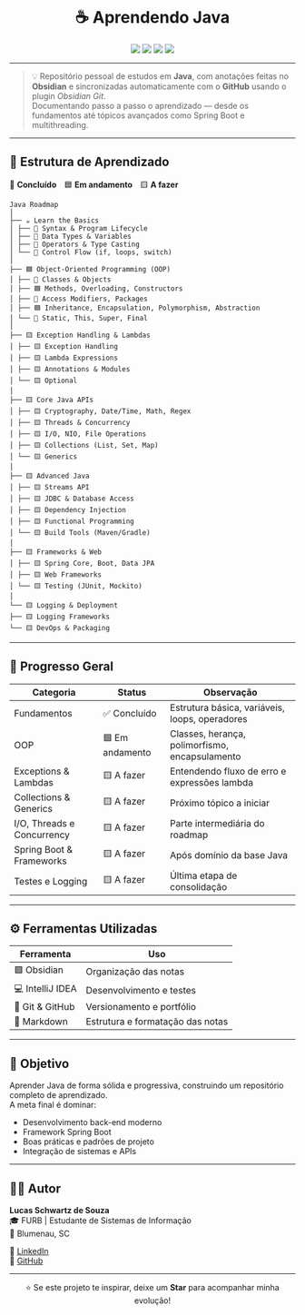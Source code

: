 <!--
  README.md - Lucas Schwartz de Souza
  Estudo de Java documentado no Obsidian e sincronizado via GitHub
-->

<h1 align="center">☕ Aprendendo Java</h1>

<p align="center">
  <img src="https://img.shields.io/badge/Language-Java-red?logo=openjdk&logoColor=white" />
  <img src="https://img.shields.io/badge/Notes-Obsidian-7C3AED?logo=obsidian&logoColor=white" />
  <img src="https://img.shields.io/badge/Status-Em%20Evolução-blue?logo=github" />
  <img src="https://img.shields.io/github/last-commit/SchwartzLucas/AprendendoJava?color=green&label=Ultimo%20Commit" />
</p>

---

> 💡 Repositório pessoal de estudos em **Java**, com anotações feitas no **Obsidian** e sincronizadas automaticamente com o **GitHub** usando o plugin *Obsidian Git*.  
> Documentando passo a passo o aprendizado — desde os fundamentos até tópicos avançados como Spring Boot e multithreading.

---

## 🧭 Estrutura de Aprendizado

🩶 **Concluído** 🟦 **Em andamento** 🟨 **A fazer**
```
Java Roadmap
│
├── ☕ Learn the Basics
│ ├── 🩶 Syntax & Program Lifecycle
│ ├── 🩶 Data Types & Variables
│ ├── 🩶 Operators & Type Casting
│ └── 🩶 Control Flow (if, loops, switch)
│
├── 🟦 Object-Oriented Programming (OOP)
│ ├── 🩶 Classes & Objects
│ ├── 🟦 Methods, Overloading, Constructors
│ ├── 🩶 Access Modifiers, Packages
│ ├── 🟦 Inheritance, Encapsulation, Polymorphism, Abstraction
│ └── 🩶 Static, This, Super, Final
│
├── 🟨 Exception Handling & Lambdas
│ ├── 🟨 Exception Handling
│ ├── 🟨 Lambda Expressions
│ ├── 🟨 Annotations & Modules
│ └── 🟨 Optional
│
├── 🟨 Core Java APIs
│ ├── 🟨 Cryptography, Date/Time, Math, Regex
│ ├── 🟨 Threads & Concurrency
│ ├── 🟨 I/O, NIO, File Operations
│ ├── 🟨 Collections (List, Set, Map)
│ └── 🟨 Generics
│
├── 🟨 Advanced Java
│ ├── 🟨 Streams API
│ ├── 🟨 JDBC & Database Access
│ ├── 🟨 Dependency Injection
│ ├── 🟨 Functional Programming
│ └── 🟨 Build Tools (Maven/Gradle)
│
├── 🟨 Frameworks & Web
│ ├── 🟨 Spring Core, Boot, Data JPA
│ ├── 🟨 Web Frameworks
│ └── 🟨 Testing (JUnit, Mockito)
│
└── 🟨 Logging & Deployment
├── 🟨 Logging Frameworks
└── 🟨 DevOps & Packaging
```


---

## 🧠 Progresso Geral

| Categoria | Status | Observação |
|------------|--------|-------------|
| Fundamentos | ✅ Concluído | Estrutura básica, variáveis, loops, operadores |
| OOP | 🟦 Em andamento | Classes, herança, polimorfismo, encapsulamento |
| Exceptions & Lambdas | 🟨 A fazer | Entendendo fluxo de erro e expressões lambda |
| Collections & Generics | 🟨 A fazer | Próximo tópico a iniciar |
| I/O, Threads e Concurrency | 🟨 A fazer | Parte intermediária do roadmap |
| Spring Boot & Frameworks | 🟨 A fazer | Após domínio da base Java |
| Testes e Logging | 🟨 A fazer | Última etapa de consolidação |

---

## ⚙️ Ferramentas Utilizadas

| Ferramenta | Uso |
|-------------|-----|
| 🟪 Obsidian | Organização das notas |
| 💻 IntelliJ IDEA | Desenvolvimento e testes |
| 🐙 Git & GitHub | Versionamento e portfólio |
| 🧩 Markdown | Estrutura e formatação das notas |

---

## 🎯 Objetivo

Aprender Java de forma sólida e progressiva, construindo um repositório completo de aprendizado.  
A meta final é dominar:

- Desenvolvimento back-end moderno  
- Framework Spring Boot  
- Boas práticas e padrões de projeto  
- Integração de sistemas e APIs  

---

## 👨‍💻 Autor

**Lucas Schwartz de Souza**  
🎓 FURB | Estudante de Sistemas de Informação  
📍 Blumenau, SC  

🔗 [LinkedIn](https://www.linkedin.com/in/lucas-schwartz-souza)  
🐙 [GitHub](https://www.github.com/SchwartzLucas)

---

<p align="center">⭐ Se este projeto te inspirar, deixe um <b>Star</b> para acompanhar minha evolução!</p>
